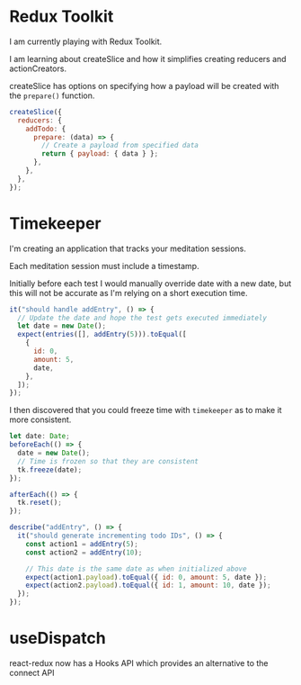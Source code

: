 # Redux Toolkit

I am currently playing with Redux Toolkit.

I am learning about createSlice and how it simplifies creating reducers and actionCreators.

createSlice has options on specifying how a payload will be created with the `prepare()` function.

```js
createSlice({
  reducers: {
    addTodo: {
      prepare: (data) => {
        // Create a payload from specified data
        return { payload: { data } };
      },
    },
  },
});
```

# Timekeeper

I'm creating an application that tracks your meditation sessions.

Each meditation session must include a timestamp.

Initially before each test I would manually override date with a new date, but this will not be accurate as I'm relying on a short execution time.

```js
it("should handle addEntry", () => {
  // Update the date and hope the test gets executed immediately
  let date = new Date();
  expect(entries([], addEntry(5))).toEqual([
    {
      id: 0,
      amount: 5,
      date,
    },
  ]);
});
```

I then discovered that you could freeze time with `timekeeper` as to make it more consistent.
```js
let date: Date;
beforeEach(() => {
  date = new Date();
  // Time is frozen so that they are consistent
  tk.freeze(date);
});

afterEach(() => {
  tk.reset();
});

describe("addEntry", () => {
  it("should generate incrementing todo IDs", () => {
    const action1 = addEntry(5);
    const action2 = addEntry(10);

    // This date is the same date as when initialized above
    expect(action1.payload).toEqual({ id: 0, amount: 5, date });
    expect(action2.payload).toEqual({ id: 1, amount: 10, date });
  });
});
```

# useDispatch

react-redux now has a Hooks API which provides an alternative to the connect API